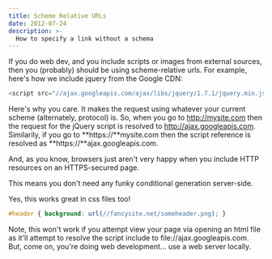 ```yaml
---
title: Scheme Relative URLs
date: 2012-07-24
description: >-
  How to specify a link without a schema
---
```


If you do web dev, and you include scripts or images from external sources, then you (probably) should be using scheme-relative urls. For example, 
here's how we include jquery from the Google CDN:

```javascript
<script src="//ajax.googleapis.com/ajax/libs/jquery/1.7.1/jquery.min.js"></script>
```

Here's why you care. It makes the request using whatever your current scheme (alternately, protocol) is. So, when you go to http://mysite.com then the request for the jQuery script is resolved to http://ajax.googleapis.com. Similarily, if you go to **https://**mysite.com then the script reference is resolved as **https://**ajax.googleapis.com.

And, as you know, browsers just aren't very happy when you include HTTP resources on an HTTPS-secured page.

This means you don't need any funky conditional generation server-side.

Yes, this works great in css files too!

```css
#header { background: url(//fancysite.net/someheader.png); }
```

Note, this won't work if you attempt view your page via opening an html file as it'll attempt to resolve the script include to file://ajax.googleapis.com. 
But, come on, you're doing web development... use a web server locally.